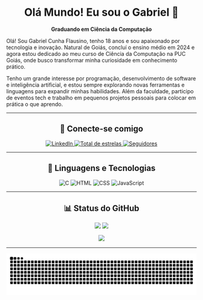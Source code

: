 <h1 align="center">Olá Mundo! Eu sou o Gabriel 👋</h1>

<p align="center"><strong>Graduando em Ciência da Computação</strong></p>

<p align="left">
Olá! Sou Gabriel Cunha Flausino, tenho 18 anos e sou apaixonado por tecnologia e inovação. Natural de Goiás, concluí o ensino médio em 2024 e agora estou dedicado ao meu curso de Ciência da Computação na PUC Goiás, onde busco transformar minha curiosidade em conhecimento prático.

Tenho um grande interesse por programação, desenvolvimento de software e inteligência artificial, e estou sempre explorando novas ferramentas e linguagens para expandir minhas habilidades. Além da faculdade, participo de eventos tech e trabalho em pequenos projetos pessoais para colocar em prática o que aprendo.
</p>

---

<h2 align="center">📱 Conecte-se comigo</h2>

<p align="center">
  <a href="https://www.linkedin.com/in/gabriel-cunha-268575309" target="_blank">
    <img 
      alt="LinkedIn" 
      title="Conecte-se comigo no LinkedIn" 
      src="https://img.shields.io/badge/LinkedIn-blue?style=for-the-badge&logo=linkedin&logoColor=white&labelColor=1487ef"
    />
  </a>
  <a href="https://github.com/Gabs19X?tab=repositories&sort=stargazers">
    <img 
      alt="Total de estrelas" 
      title="Total de estrelas GitHub" 
      src="https://custom-icon-badges.demolab.com/github/stars/Gabs19X?color=55960c&style=for-the-badge&labelColor=488207&logo=star&label=estrelas"
    />
  </a>
  <a href="https://github.com/Gabs19X?tab=followers">
    <img 
      alt="Seguidores" 
      title="Me siga no GitHub" 
      src="https://custom-icon-badges.demolab.com/github/followers/Gabs19X?color=236ad3&labelColor=1155ba&style=for-the-badge&logo=github&label=Seguidores&logoColor=white"
    />
  </a>
</p>

---

<h2 align="center">🤖 Linguagens e Tecnologias</h2>

<p align="center">
  <img src="https://cdn.jsdelivr.net/gh/devicons/devicon@latest/icons/c/c-original.svg" width="40" alt="C"/>
  <img src="https://cdn.jsdelivr.net/gh/devicons/devicon@latest/icons/html5/html5-original.svg" width="40" alt="HTML"/>
  <img src="https://cdn.jsdelivr.net/gh/devicons/devicon@latest/icons/css3/css3-original.svg" width="40" alt="CSS"/>
  <img src="https://cdn.jsdelivr.net/gh/devicons/devicon@latest/icons/javascript/javascript-original.svg" width="40" alt="JavaScript"/>
</p>

---

<h2 align="center">📊 Status do GitHub</h2>

<p align="center">
  <img src="https://github-readme-stats.vercel.app/api?username=Gabs19X&show_icons=true&theme=dracula" height="150"/>
  <img src="https://github-readme-stats.vercel.app/api/top-langs/?username=Gabs19X&layout=compact&langs_count=5&theme=dracula" height="150"/>
</p>

<p align="center">
  <img src="https://streak-stats.demolab.com?user=Gabs19X&theme=dracula&hide_border=false" />
</p>

---

<p align="center">
  <picture>
    <source media="(prefers-color-scheme: dark)" srcset="https://raw.githubusercontent.com/Gabs19X/Gabs19X/output/github-contribution-grid-snake-dark.svg">
    <source media="(prefers-color-scheme: light)" srcset="https://raw.githubusercontent.com/Gabs19X/Gabs19X/output/github-contribution-grid-snake.svg">
    <img alt="github contribution grid snake animation" src="https://raw.githubusercontent.com/Gabs19X/Gabs19X/output/github-contribution-grid-snake.svg">
  </picture>
</p>
